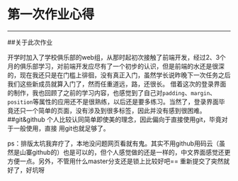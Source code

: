 ﻿# 第一次作业心得
***
##关于此次作业

开学时加入了学校俱乐部的web组，从那时起初次接触了前端开发，经过2、3个月的俱乐部学习，对前端开发应尽有了一个初步的认识，但是前端的水还是很深的，现在我还只是在门槛上徘徊，没有真正入门，虽然学长说昨晚下一次任务之后我们这些新成员就算入门了，然而任重道远，路，还很长。
    借着这次的登录界面的制作，我也回顾了之前的学习内容，也感觉到了自己对`padding`、`margin`、 `position`等属性的应用还不是很熟练，以后还是要多练习。当然了，登录界面毕竟还只一个简单的页面，没有涉及到很多标签，因此并没有感到很困难。
##git&github
个人比较认同简单即使美的理念，因此偏向于直接使用git，毕竟对于一般使用，直接  用git也就足够了。

ps：排版太坑我弃疗了，本地没问题网页看就有鬼。其实不用github用码云（虽然是山寨github的）也是可以的，但个人感觉做的还是一样的，中文界面感觉还更方便一点。另外，不管用什么master分支还是锁上比较好吧==
重新提交了突然就好了，好坑呀

